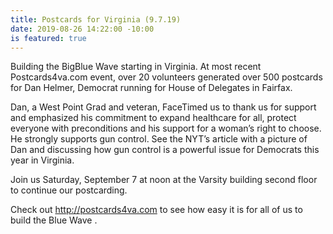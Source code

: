 ```yaml
---
title: Postcards for Virginia (9.7.19)
date: 2019-08-26 14:22:00 -10:00
is featured: true
---
```


Building the BigBlue Wave starting in Virginia.  At most recent  Postcards4va.com event, over 20 volunteers generated over 500 postcards for Dan Helmer, Democrat running for House of Delegates in Fairfax.

Dan, a West Point Grad and veteran, FaceTimed us to thank us for support and emphasized his commitment to expand healthcare for all, protect everyone with preconditions and his support for a woman’s right to choose.  He strongly supports gun control. See the NYT’s article with a picture of Dan and discussing how gun control is a powerful issue for Democrats this year in Virginia.

Join us Saturday, September 7 at noon at the Varsity building second floor to continue our postcarding.

Check out http://postcards4va.com to see how easy it is for all of us to build the Blue Wave .